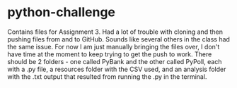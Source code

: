 # python-challenge
Contains files for Assignment 3. Had a lot of trouble with cloning and then pushing files from and to GitHub. Sounds like several others in the class had the same issue. For now I am just manually bringing the files over, I don't have time at the moment to keep trying to get the push to work. There should be 2 folders - one called PyBank and the other called PyPoll, each with a .py file, a resources folder with the CSV used, and an analysis folder with the .txt output that resulted from running the .py in the terminal.
